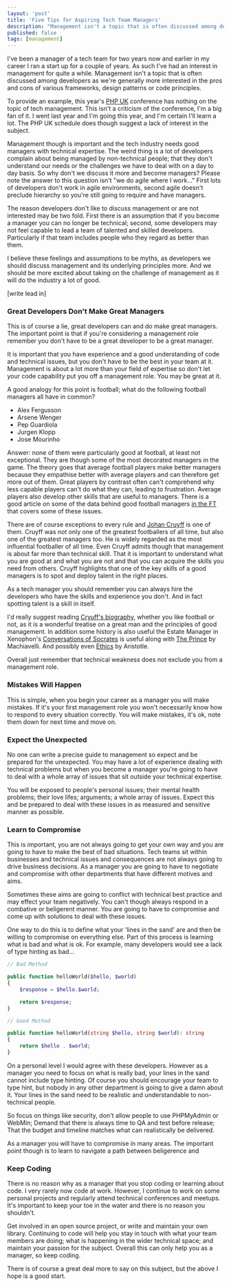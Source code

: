 ```yaml
---
layout: 'post'
title: 'Five Tips for Aspiring Tech Team Managers'
description: "Management isn't a topic that is often discussed among developers as we're generally much more interested in the pros and cons of various frameworks, design patterns, code principles or design patterns"
published: false
tags: [management]
---
```


I've been a manager of a tech team for two years now and earlier in my career I ran a start up for a couple of years. As such I've had an interest in management for quite a while. Management isn't a topic that is often discussed among developers as we're generally more interested in the pros and cons of various frameworks, design patterns or code principles.

To provide an example, this year's [PHP UK](https://www.phpconference.co.uk/schedule/) conference has nothing on the topic of tech management. This isn't a criticism of the conference, I'm a big fan of it. I went last year and I'm going this year, and I'm certain I'll learn a lot. The PHP UK schedule does though suggest a lack of interest in the subject.

Management though is important and the tech industry needs good managers with technical expertise. The weird thing is a lot of developers complain about being managed by non-technical people; that they don't understand our needs or the challenges we have to deal with on a day to day basis. So why don't we discuss it more and become managers? Please note the answer to this question isn't "we do agile where I work..." First lots of developers don't work in agile environments, second agile doesn't preclude hierarchy so you're still going to require and have managers.

The reason developers don't like to discuss management or are not interested may be two fold. First there is an assumption that if you become a manager you can no longer be technical; second, some developers may not feel capable to lead a team of talented and skilled developers. Particularly if that team includes people who they regard as better than them.

I believe these feelings and assumptions to be myths, as developers we should discuss management and its underlying principles more. And we should be more excited about taking on the challenge of management as it will do the industry a lot of good.

[write lead in]

### Great Developers Don't Make Great Managers

This is of course a lie, great developers can and do make great managers. The important point is that if you're considering a management role remember you don't have to be a great developer to be a great manager.

It is important that you have experience and a good understanding of code and technical issues, but you don't have to be the best in your team at it. Management is about a lot more than your field of expertise so don't let your code capability put you off a management role. You may be great at it.

A good analogy for this point is football; what do the following football managers all have in common?

- Alex Fergusson
- Arsene Wenger
- Pep Guardiola
- Jurgen Klopp
- Jose Mourinho

Answer: none of them were particularly good at football, at least not exceptional. They are though some of the most decorated managers in the game. The theory goes that average football players make better managers because they empathise better with average players and can therefore get more out of them. Great players by contrast often can't comprehend why less capable players can't do what they can, leading to frustration. Average players also develop other skills that are useful to managers. There is a good article on some of the data behind good football managers [in the FT](https://www.ft.com/content/f340caae-47cd-11e1-b646-00144feabdc0) that covers some of these issues.

There are of course exceptions to every rule and [Johan Cruyff](https://en.wikipedia.org/wiki/Johan_Cruyff) is one of them. Cruyff was not only one of the greatest footballers of all time, but also one of the greatest managers too. He is widely regarded as the most influential footballer of all time. Even Cruyff admits though that management is about far more than technical skill. That it is important to understand what you are good at and what you are not and that you can acquire the skills you need from others. Cruyff highlights that one of the key skills of a good managers is to spot and deploy talent in the right places.

As a tech manager you should remember you can always hire the developers who have the skills and experience you don't. And in fact spotting talent is a skill in itself.

I'd really suggest reading [Cryuff's biography](https://www.amazon.co.uk/My-Turn-Autobiography-Johan-Cruyff/dp/150981390X), whether you like football or not, as it is a wonderful treatise on a great man and the principles of good management. In addition some history is also useful the Estate Manager in Xenophon's [Conversations of Socrates](https://www.amazon.co.uk/Conversations-Socrates-Classics-Xenophon/dp/014044517X/) is useful along with [The Prince](https://www.amazon.co.uk/Prince-Niccolò-Machiavelli/dp/1536912883) by Machiavelli. And possibly even [Ethics](https://www.amazon.co.uk/Nicomachean-Ethics-Penguin-Classics/dp/0140449493) by Aristotle.

Overall just remember that technical weakness does not exclude you from a management role.

### Mistakes Will Happen

This is simple, when you begin your career as a manager you will make mistakes. If it's your first management role you won't necessarily know how to respond to every situation correctly. You will make mistakes, it's ok, note them down for next time and move on.

### Expect the Unexpected

No one can write a precise guide to management so expect and be prepared for the unexpected. You may have a lot of experience dealing with technical problems but when you become a manager you're going to have to deal with a whole array of issues that sit outside your technical expertise.

You will be exposed to people's personal issues; their mental health problems; their love lifes; arguments; a whole array of issues. Expect this and be prepared to deal with these issues in as measured and sensitive manner as possible.

### Learn to Compromise

This is important, you are not always going to get your own way and you are going to have to make the best of bad situations. Tech teams sit within businesses and technical issues and consequences are not always going to drive business decisions. As a manager you are going to have to negotiate and compromise with other departments that have different motives and aims.

Sometimes these aims are going to conflict with technical best practice and may effect your team negatively. You can't though always respond in a combative or beligerent manner. You are going to have to compromise and come up with solutions to deal with these issues.

One way to do this is to define what your 'lines in the sand' are and then be willing to compromise on everything else. Part of this process is learning what is bad and what is ok. For example, many developers would see a lack of type hinting as bad...

```php
// Bad Method

public function helloWorld($hello, $world)
{
    $response = $hello.$world;

    return $response;
}

// Good Method

public function helloWorld(string $hello, string $world): string
{
    return $hello . $world;
}
```

On a personal level I would agree with these developers. However as a manager you need to focus on what is really bad, your lines in the sand cannot include type hinting. Of course you should encourage your team to type hint, but nobody in any other department is going to give a damn about it. Your lines in the sand need to be realistic and understandable to non-technical people.

So focus on things like security, don't allow people to use PHPMyAdmin or WebMin; Demand that there is always time to QA and test before release; That the budget and timeline matches what can realistically be delivered.  

As a manager you will have to compromise in many areas. The important point though is to learn to navigate a path between beligerence and 

### Keep Coding

There is no reason why as a manager that you stop coding or learning about code. I very rarely now code at work. However, I continue to work on some personal projects and regularly attend technical conferences and meetups. It's important to keep your toe in the water and there is no reason you shouldn't.

Get involved in an open source project, or write and maintain your own library. Continuing to code will help you stay in touch with what your team members are doing; what is happening in the wider technical space; and maintain your passion for the subject. Overall this can only help you as a manager, so keep coding.

There is of course a great deal more to say on this subject, but the above I hope is a good start.
